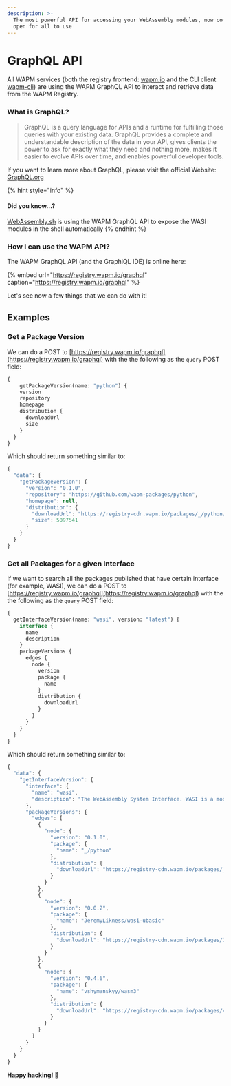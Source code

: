 ```yaml
---
description: >-
  The most powerful API for accessing your WebAssembly modules, now completely
  open for all to use
---
```


# GraphQL API

All WAPM services \(both the registry frontend: [wapm.io](https://wapm.io/) and the CLI client [wapm-cli](https://github.com/wasmerio/wapm-cli)\) are using the WAPM GraphQL API to interact and retrieve data from the WAPM Registry.

### What is GraphQL?

> GraphQL is a query language for APIs and a runtime for fulfilling those queries with your existing data. GraphQL provides a complete and understandable description of the data in your API, gives clients the power to ask for exactly what they need and nothing more, makes it easier to evolve APIs over time, and enables powerful developer tools.

If you want to learn more about GraphQL, please visit the official Website: [GraphQL.org](https://graphql.org/)

{% hint style="info" %}
#### Did you know...?

[WebAssembly.sh](../webassembly.sh.md) is using the WAPM GraphQL API to expose the WASI modules in the shell automatically
{% endhint %}

### How I can use the WAPM API?

The WAPM GraphQL API \(and the GraphiQL IDE\) is online here:

{% embed url="https://registry.wapm.io/graphql" caption="https://registry.wapm.io/graphql" %}

Let's see now a few things that we can do with it!

## Examples

### Get a Package Version

We can do a POST to [https://registry.wapm.io/graphql](https://registry.wapm.io/graphql) with the the following as the `query` POST field:

```graphql
{
    getPackageVersion(name: "python") {
    version
    repository
    homepage
    distribution {
      downloadUrl
      size
    }
  }
}
```

Which should return something similar to:

```javascript
{
  "data": {
    "getPackageVersion": {
      "version": "0.1.0",
      "repository": "https://github.com/wapm-packages/python",
      "homepage": null,
      "distribution": {
        "downloadUrl": "https://registry-cdn.wapm.io/packages/_/python/python-0.1.0.tar.gz",
        "size": 5097541
      }
    }
  }
}
```

### Get all Packages for a given Interface

If we want to search all the packages published that have certain interface \(for example, WASI\), we can do a POST to [https://registry.wapm.io/graphql](https://registry.wapm.io/graphql) with the the following as the `query` POST field:

```graphql
{
  getInterfaceVersion(name: "wasi", version: "latest") {
    interface {
      name
      description
    }
    packageVersions {
      edges {
        node {
          version
          package {
            name
          }
          distribution {
            downloadUrl
          }
        }
      }
    }
  }
}
```

Which should return something similar to:

```javascript
{
  "data": {
    "getInterfaceVersion": {
      "interface": {
        "name": "wasi",
        "description": "The WebAssembly System Interface. WASI is a modular system interface for WebAssembly. It’s focused on security and portability."
      },
      "packageVersions": {
        "edges": [
          {
            "node": {
              "version": "0.1.0",
              "package": {
                "name": "_/python"
              },
              "distribution": {
                "downloadUrl": "https://registry-cdn.wapm.io/packages/_/python/python-0.1.0.tar.gz"
              }
            }
          },
          {
            "node": {
              "version": "0.0.2",
              "package": {
                "name": "JeremyLikness/wasi-ubasic"
              },
              "distribution": {
                "downloadUrl": "https://registry-cdn.wapm.io/packages/JeremyLikness/wasi-ubasic/wasi-ubasic-0.0.2.tar.gz"
              }
            }
          },
          {
            "node": {
              "version": "0.4.6",
              "package": {
                "name": "vshymanskyy/wasm3"
              },
              "distribution": {
                "downloadUrl": "https://registry-cdn.wapm.io/packages/vshymanskyy/wasm3/wasm3-0.4.6.tar.gz"
              }
            }
          }
        ]
      }
    }
  }
}
```

**Happy hacking! 🎉**

